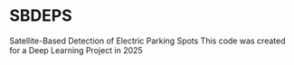 # SBDEPS
Satellite-Based Detection of Electric Parking Spots
This code was created for a Deep Learning Project in 2025
